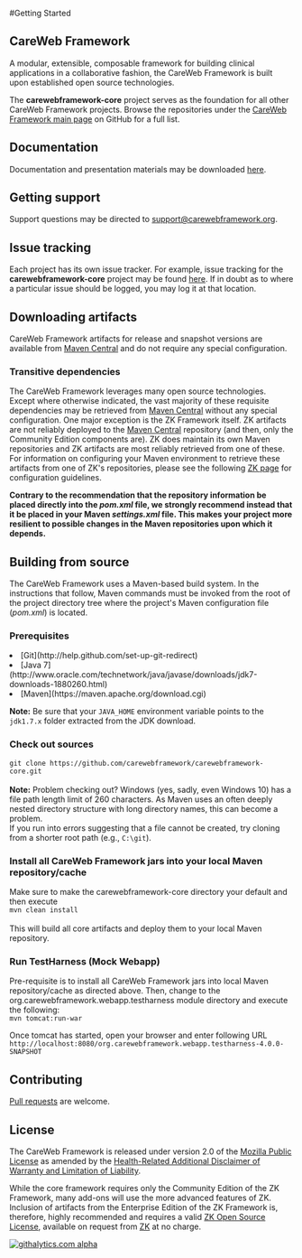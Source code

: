 #Getting Started

## CareWeb Framework
A modular, extensible, composable framework for building clinical applications in a collaborative fashion, the CareWeb Framework is
built upon established open source technologies.

The <b>carewebframework-core</b> project serves as the foundation for all other CareWeb Framework projects. Browse the
repositories under the [CareWeb Framework main page](https://github.com/carewebframework) on GitHub for a full list.

## Documentation
Documentation and presentation materials may be downloaded 
[here](https://github.com/carewebframework/carewebframework.github.io/tree/master/documentation).

## Getting support
Support questions may be directed to [support@carewebframework.org](mailto:support@carewebframework.org).

## Issue tracking
Each project has its own issue tracker.  For example, issue tracking for the <b>carewebframework-core</b> project may be found
[here](https://github.com/carewebframework/carewebframework-core/issues).  If in doubt as to where a particular issue should
be logged, you may log it at that location.

## Downloading artifacts
CareWeb Framework artifacts for release and snapshot versions are available from [Maven Central][] and do not require any special configuration. 

### Transitive dependencies
The CareWeb Framework leverages many open source technologies.  Except where otherwise indicated, the vast majority of these requisite
dependencies may be retrieved from [Maven Central][] without any special configuration.  One major exception is the ZK Framework itself.
ZK artifacts are not reliably deployed to the [Maven Central][] repository (and then, only the Community Edition components are).  ZK
does maintain its own Maven repositories and ZK artifacts are most reliably retrieved from one of these. 
For information on configuring your Maven environment to retrieve these artifacts from one of ZK's repositories, please see the following 
[ZK page](http://books.zkoss.org/wiki/ZK_Installation_Guide/Setting_up_IDE/Maven/Resolving_ZK_Framework_Artifacts_via_Maven) 
for configuration guidelines. 

**Contrary to the recommendation that the repository information be placed directly into the <i>pom.xml</i> file, we strongly recommend instead that it be placed in your Maven <i>settings.xml</i> file.  This makes your project more resilient to possible changes in the Maven repositories upon which it depends.**

## Building from source
The CareWeb Framework uses a Maven-based build system. In the instructions that follow, Maven commands must be invoked from the root of the project directory tree where the project's Maven configuration file (<i>pom.xml</i>) is located.

### Prerequisites

<li>[Git](http://help.github.com/set-up-git-redirect)</li>
<li>[Java 7](http://www.oracle.com/technetwork/java/javase/downloads/jdk7-downloads-1880260.html)</li>
<li>[Maven](https://maven.apache.org/download.cgi)</li>

**Note:** Be sure that your `JAVA_HOME` environment variable points to the `jdk1.7.x` folder extracted from the JDK download.

### Check out sources

`git clone https://github.com/carewebframework/carewebframework-core.git`
<br /><br />
**Note:** Problem checking out?  Windows (yes, sadly, even Windows 10) has a file path length limit of 260 characters.  As
Maven uses an often deeply nested directory structure with long directory names, this can become a problem.  
If you run into errors suggesting that a file cannot be created, try cloning from a shorter root path (e.g., `C:\git`).

### Install all CareWeb Framework jars into your local Maven repository/cache
Make sure to make the carewebframework-core directory your default and then execute
<br />`mvn clean install`<br />  
This will build all core artifacts and deploy them to your local Maven repository.

### Run TestHarness (Mock Webapp)
Pre-requisite is to install all CareWeb Framework jars into local Maven repository/cache as directed above.
Then, change to the org.carewebframework.webapp.testharness module directory and execute the following:
<br />`mvn tomcat:run-war`<br />

Once tomcat has started, open your browser and enter following URL
<br />`http://localhost:8080/org.carewebframework.webapp.testharness-4.0.0-SNAPSHOT`

## Contributing
[Pull requests](http://help.github.com/send-pull-requests) are welcome.

## License
The CareWeb Framework is released under version 2.0 of the 
[Mozilla Public License](https://github.com/carewebframework/carewebframework-core/blob/master/LICENSE.md) 
as amended by the
[Health-Related Additional Disclaimer of Warranty and Limitation of Liability](https://github.com/carewebframework/carewebframework-core/blob/master/DISCLAIMER.md).

While the core framework requires only the Community Edition of the ZK Framework, many add-ons will use the
more advanced features of ZK.  Inclusion of artifacts from the Enterprise Edition of the ZK Framework is, 
therefore, highly recommended and requires a valid 
[ZK Open Source License](http:/www.carewebframework.com/licensing/zk/zol.pdf), 
available on request from [ZK](http://www.zkoss.org/license/#zol) at no charge.

[Maven Central]: http://search.maven.org
[![githalytics.com alpha](https://cruel-carlota.pagodabox.com/089df57f5244ce596d7d069013f85bdf "githalytics.com")](http://githalytics.com/carewebframework/carewebframework-core)
